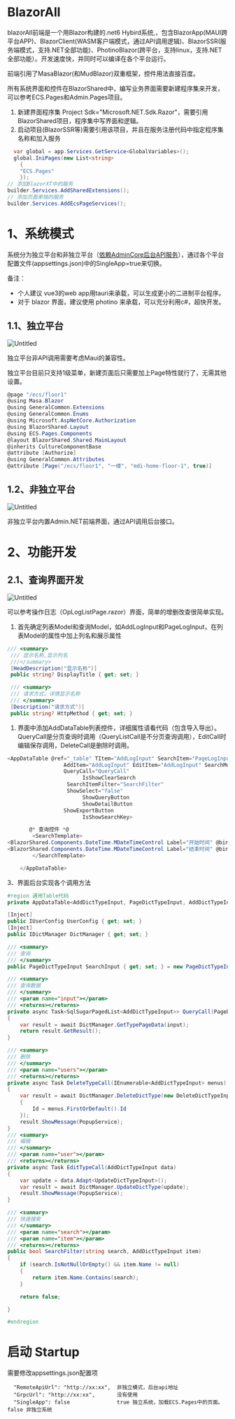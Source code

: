 # BlazorAll

blazorAll前端是一个用Blazor构建的.net6 Hybird系统,，包含BlazorApp(MAUI跨平台APP)、BlazorClient(WASM客户端模式，通过API调用逻辑)、BlazorSSR(服务端模式，支持.NET全部功能)、PhotinoBlazor(跨平台，支持linux，支持.NET全部功能）。开发速度快，并同时可以编译在各个平台运行。

前端引用了MasaBlazor(和MudBlazor)双重框架，控件用法直接百度。

所有系统界面和控件在BlazorShared中，编写业务界面需要新建程序集来开发，可以参考ECS.Pages和Admin.Pages项目。

1. 新建界面程序集 Project Sdk="Microsoft.NET.Sdk.Razor"，需要引用BlazorShared项目，程序集中写界面和逻辑。
2. 启动项目(BlazorSSR等)需要引用该项目，并且在服务注册代码中指定程序集名称和加入服务



```csharp
  var global = app.Services.GetService<GlobalVariables>();
  global.IniPages(new List<string>
    {
    "ECS.Pages"
    });
// 添加BlazorXT中的服务
builder.Services.AddSharedExtensions();
// 添加页面单独的服务
builder.Services.AddEcsPageServices();
```

# 1、系统模式

系统分为独立平台和非独立平台（[依赖AdminCore后台API服务](https://github.com/strongQ/AdminCode)），通过各个平台配置文件(appsettings.json)中的SingleApp=true来切换。

备注：
- 个人建议 vue3的web app用tauri来承载，可以生成更小的二进制平台程序。    
- 对于 blazor 界面，建议使用 photino 来承载，可以充分利用c#，超快开发。

## 1.1、独立平台

![Untitled](img/Untitled.png)

独立平台非API调用需要考虑Maui的兼容性。

独立平台目前只支持1级菜单，新建页面后只需要加上Page特性就行了，无需其他设置。   


```csharp
@page "/ecs/floor1"
@using Masa.Blazor
@using GeneralCommon.Extensions
@using GeneralCommon.Enums
@using Microsoft.AspNetCore.Authorization
@using BlazorShared.Layout
@using ECS.Pages.Components
@layout BlazorShared.Shared.MainLayout
@inherits CultureComponentBase
@attribute [Authorize]
@using GeneralCommon.Attributes
@attribute [Page("/ecs/floor1", "一楼", "mdi-home-floor-1", true)]
```

## 1.2、非独立平台

![Untitled](img/Untitled1.png)

非独立平台内置Admin.NET前端界面，通过API调用后台接口。

# 2、功能开发

## 2.1、查询界面开发

![Untitled](img/Untitled2.png)

可以参考操作日志（OpLogListPage.razor）界面，简单的增删改查很简单实现。

1. 首先确定列表Model和查询Model，如AddLogInput和PageLogInput，在列表Model的属性中加上列名和展示属性

```csharp
/// <summary>
 /// 显示名称,显示列名
 ///</summary>
 [HeadDescription("显示名称")]   
 public string? DisplayTitle { get; set; }

 /// <summary>
 /// 请求方式，详情显示名称
 /// </summary>
 [Description("请求方式")]
 public string? HttpMethod { get; set; }
```

1. 界面中添加AddDataTable列表控件，详细属性请看代码（包含导入导出）。QueryCall是分页查询时调用（QueryListCall是不分页查询调用），EditCall时编辑保存调用，DeleteCall是删除时调用。

```csharp
<AppDataTable @ref="_table" TItem="AddLogInput" SearchItem="PageLogInput"
                  AddItem="AddLogInput" EditItem="AddLogInput" SearchModel="@SearchInput"
                  QueryCall="QueryCall" 
                        IsShowClearSearch
                   SearchItemFilter="SearchFilter"
                   ShowSelect="false"
                        ShowQueryButton
                        ShowDetailButton
                  ShowExportButton
                        IsShowSearchKey>

       @* 查询控件 *@
        <SearchTemplate>
<BlazorShared.Components.DateTime.MDateTimeControl Label="开始时间" @bind-Time="context.StartTime"></BlazorShared.Components.DateTime.MDateTimeControl>
<BlazorShared.Components.DateTime.MDateTimeControl Label="结束时间" @bind-Time="context.EndTime"></BlazorShared.Components.DateTime.MDateTimeControl>
        </SearchTemplate>

    </AppDataTable>
```

3、界面后台实现各个调用方法

```csharp
#region 通用Table代码
private AppDataTable<AddDictTypeInput, PageDictTypeInput, AddDictTypeInput, AddDictTypeInput> _table;

[Inject]
public IUserConfig UserConfig { get; set; }
[Inject]
public IDictManager DictManager { get; set; }

/// <summary>
/// 查询
/// </summary>
public PageDictTypeInput SearchInput { get; set; } = new PageDictTypeInput();

/// <summary>
/// 查询数据
/// </summary>
/// <param name="input"></param>
/// <returns></returns>
private async Task<SqlSugarPagedList<AddDictTypeInput>> QueryCall(PageDictTypeInput input)
{
    var result = await DictManager.GetTypePageData(input);
    return result.GetResult();
}

/// <summary>
/// 删除
/// </summary>
/// <param name="users"></param>
/// <returns></returns>
private async Task DeleteTypeCall(IEnumerable<AddDictTypeInput> menus)
{
    var result = await DictManager.DeleteDictType(new DeleteDictTypeInput
    {
        Id = menus.FirstOrDefault().Id
    });
    result.ShowMessage(PopupService);
}
/// <summary>
/// 编辑
/// </summary>
/// <param name="user"></param>
/// <returns></returns>
private async Task EditTypeCall(AddDictTypeInput data)
{
    var update = data.Adapt<UpdateDictTypeInput>();
    var result = await DictManager.UpdateDictType(update);
    result.ShowMessage(PopupService);
}

/// <summary>
/// 快速搜索
/// </summary>
/// <param name="search"></param>
/// <param name="item"></param>
/// <returns></returns>
public bool SearchFilter(string search, AddDictTypeInput item)
{
    if (search.IsNotNullOrEmpty() && item.Name != null)
    {
        return item.Name.Contains(search);
    }

    return false;

}

#endregion
```

# 启动 Startup
需要修改appsettings.json配置项
```
  "RemoteApiUrl": "http://xx:xx",  非独立模式，后台api地址
  "GrpcUrl": "http://xx:xx",       没有使用
  "SingleApp": false               true 独立系统，加载ECS.Pages中的页面。false 非独立系统
```